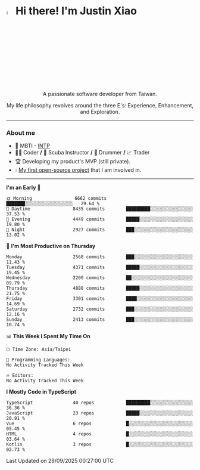 # <img src="https://media.giphy.com/media/hvRJCLFzcasrR4ia7z/giphy.gif" width="5%">Hi there! I'm Justin Xiao
<p align="center">A passionate software developer from Taiwan.  </p>
<p align="center">My life philosophy revolves around the three E's: Experience, Enhancement, and Exploration.</p>

---
### About me
- 👀 MBTI - [INTP](https://www.16personalities.com/intp-personality)
- 👨‍💻 Coder **/** 🤿 Scuba Instructor **/** 🥁 Drummer **/** 📈 Trader
- 🏆 Developing my product's MVP (still private).
- 💧 [My first open-source project](https://github.com/Game-as-a-Service/Game-Lobby-Web) that I am involved in.

---
<!--START_SECTION:waka-->
**I'm an Early 🐤** 

```text
🌞 Morning                6662 commits        ███████░░░░░░░░░░░░░░░░░░   29.64 % 
🌆 Daytime                8435 commits        █████████░░░░░░░░░░░░░░░░   37.53 % 
🌃 Evening                4449 commits        █████░░░░░░░░░░░░░░░░░░░░   19.80 % 
🌙 Night                  2927 commits        ███░░░░░░░░░░░░░░░░░░░░░░   13.02 % 
```
📅 **I'm Most Productive on Thursday** 

```text
Monday                   2568 commits        ███░░░░░░░░░░░░░░░░░░░░░░   11.43 % 
Tuesday                  4371 commits        █████░░░░░░░░░░░░░░░░░░░░   19.45 % 
Wednesday                2200 commits        ██░░░░░░░░░░░░░░░░░░░░░░░   09.79 % 
Thursday                 4888 commits        █████░░░░░░░░░░░░░░░░░░░░   21.75 % 
Friday                   3301 commits        ████░░░░░░░░░░░░░░░░░░░░░   14.69 % 
Saturday                 2732 commits        ███░░░░░░░░░░░░░░░░░░░░░░   12.16 % 
Sunday                   2413 commits        ███░░░░░░░░░░░░░░░░░░░░░░   10.74 % 
```


📊 **This Week I Spent My Time On** 

```text
🕑︎ Time Zone: Asia/Taipei

💬 Programming Languages: 
No Activity Tracked This Week

🔥 Editors: 
No Activity Tracked This Week
```

**I Mostly Code in TypeScript** 

```text
TypeScript               40 repos            █████████░░░░░░░░░░░░░░░░   36.36 % 
JavaScript               23 repos            █████░░░░░░░░░░░░░░░░░░░░   20.91 % 
Vue                      6 repos             █░░░░░░░░░░░░░░░░░░░░░░░░   05.45 % 
HTML                     4 repos             █░░░░░░░░░░░░░░░░░░░░░░░░   03.64 % 
Kotlin                   3 repos             █░░░░░░░░░░░░░░░░░░░░░░░░   02.73 % 
```




 Last Updated on 29/09/2025 00:27:00 UTC
<!--END_SECTION:waka-->

